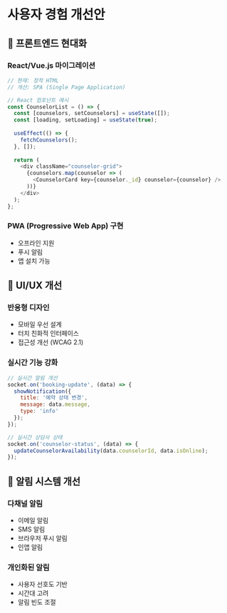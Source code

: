 # 사용자 경험 개선안

## 📱 프론트엔드 현대화

### React/Vue.js 마이그레이션
```javascript
// 현재: 정적 HTML
// 개선: SPA (Single Page Application)

// React 컴포넌트 예시
const CounselorList = () => {
  const [counselors, setCounselors] = useState([]);
  const [loading, setLoading] = useState(true);
  
  useEffect(() => {
    fetchCounselors();
  }, []);
  
  return (
    <div className="counselor-grid">
      {counselors.map(counselor => (
        <CounselorCard key={counselor._id} counselor={counselor} />
      ))}
    </div>
  );
};
```

### PWA (Progressive Web App) 구현
- 오프라인 지원
- 푸시 알림
- 앱 설치 가능

## 🎨 UI/UX 개선

### 반응형 디자인
- 모바일 우선 설계
- 터치 친화적 인터페이스
- 접근성 개선 (WCAG 2.1)

### 실시간 기능 강화
```javascript
// 실시간 알림 개선
socket.on('booking-update', (data) => {
  showNotification({
    title: '예약 상태 변경',
    message: data.message,
    type: 'info'
  });
});

// 실시간 상담사 상태
socket.on('counselor-status', (data) => {
  updateCounselorAvailability(data.counselorId, data.isOnline);
});
```

## 🔔 알림 시스템 개선

### 다채널 알림
- 이메일 알림
- SMS 알림
- 브라우저 푸시 알림
- 인앱 알림

### 개인화된 알림
- 사용자 선호도 기반
- 시간대 고려
- 알림 빈도 조절